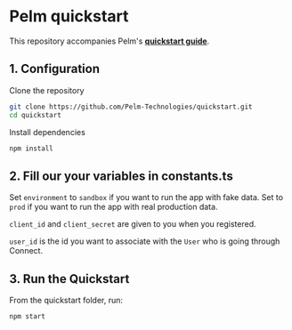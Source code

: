 # Pelm quickstart

This repository accompanies Pelm's [**quickstart guide**](https://pelm.readme.io/reference/example-app).

## 1. Configuration

Clone the repository

```bash
git clone https://github.com/Pelm-Technologies/quickstart.git
cd quickstart
```

Install dependencies
```bash
npm install
```

## 2. Fill our your variables in constants.ts

Set `environment` to `sandbox` if you want to run the app with fake data. Set to `prod` if you want to run the app with real production data.

`client_id` and `client_secret` are given to you when you registered.

`user_id` is the id you want to associate with the `User` who is going through Connect.

## 3. Run the Quickstart

From the quickstart folder, run:
```bash
npm start
```
